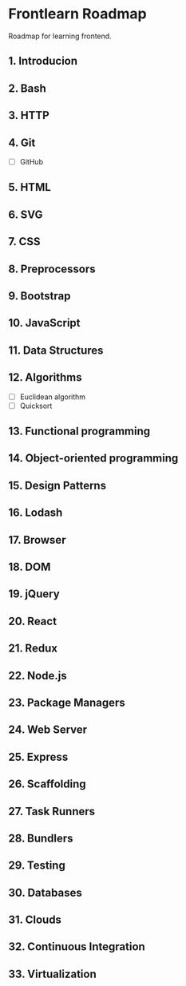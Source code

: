# Frontlearn Roadmap

Roadmap for learning frontend.

## 1. Introducion

## 2. Bash

## 3. HTTP

## 4. Git

- [ ] GitHub

## 5. HTML

## 6. SVG

## 7. CSS

## 8. Preprocessors

## 9. Bootstrap

## 10. JavaScript

## 11. Data Structures

## 12. Algorithms

- [ ] Euclidean algorithm
- [ ] Quicksort

## 13. Functional programming

## 14. Object-oriented programming

## 15. Design Patterns

## 16. Lodash

## 17. Browser

## 18. DOM

## 19. jQuery

## 20. React

## 21. Redux

## 22. Node.js

## 23. Package Managers

## 24. Web Server

## 25. Express

## 26. Scaffolding

## 27. Task Runners

## 28. Bundlers

## 29. Testing

## 30. Databases

## 31. Clouds

## 32. Continuous Integration

## 33. Virtualization
